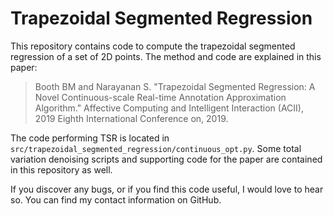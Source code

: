 # Trapezoidal Segmented Regression

This repository contains code to compute the trapezoidal segmented regression of a set of 2D points.  The method and code are explained in this paper:

> Booth BM and Narayanan S. "Trapezoidal Segmented Regression: A Novel Continuous-scale Real-time Annotation Approximation Algorithm." Affective Computing and Intelligent Interaction (ACII), 2019 Eighth International Conference on, 2019.

The code performing TSR is located in `src/trapezoidal_segmented_regression/continuous_opt.py`. Some total variation denoising scripts and supporting code for the paper are contained in this repository as well.

If you discover any bugs, or if you find this code useful, I would love to hear so.  You can find my contact information on GitHub.
